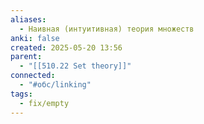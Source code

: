 ```yaml
---
aliases:
  - Наивная (интуитивная) теория множеств
anki: false
created: 2025-05-20 13:56
parent:
  - "[[510.22 Set theory]]"
connected:
  - "#обс/linking"
tags:
  - fix/empty
---
```

